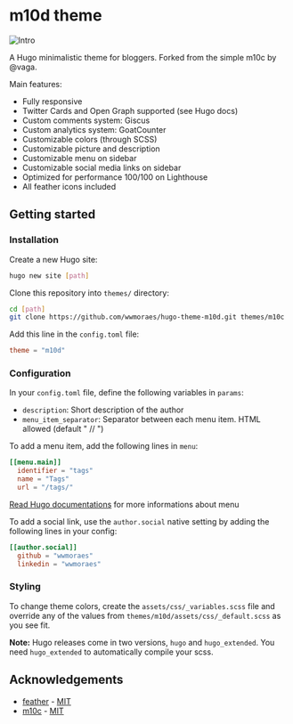 # m10d theme

![Intro](https://github.com/wwmoraes/hugo-theme-m10d/blob/master/images/cover.png)

A Hugo minimalistic theme for bloggers. Forked from the simple m10c by @vaga.

Main features:

- Fully responsive
- Twitter Cards and Open Graph supported (see Hugo docs)
- Custom comments system: Giscus
- Custom analytics system: GoatCounter
- Customizable colors (through SCSS)
- Customizable picture and description
- Customizable menu on sidebar
- Customizable social media links on sidebar
- Optimized for performance 100/100 on Lighthouse
- All feather icons included

## Getting started

### Installation

Create a new Hugo site:

```bash
hugo new site [path]
```

Clone this repository into `themes/` directory:

```bash
cd [path]
git clone https://github.com/wwmoraes/hugo-theme-m10d.git themes/m10c
```

Add this line in the `config.toml` file:

```toml
theme = "m10d"
```

### Configuration

In your `config.toml` file, define the following variables in `params`:

- `description`: Short description of the author
- `menu_item_separator`: Separator between each menu item. HTML allowed
(default " // ")

To add a menu item, add the following lines in `menu`:

```toml
[[menu.main]]
  identifier = "tags"
  name = "Tags"
  url = "/tags/"
```

[Read Hugo documentations](https://gohugo.io/content-management/menus/#readout)
for more informations about menu

To add a social link, use the `author.social` native setting by adding the
following lines in your config:

```toml
[[author.social]]
  github = "wwmoraes"
  linkedin = "wwmoraes"
```

### Styling

To change theme colors, create the `assets/css/_variables.scss` file and
override any of the values from `themes/m10d/assets/css/_default.scss` as you
see fit.

**Note:** Hugo releases come in two versions, `hugo` and `hugo_extended`. You
need `hugo_extended` to automatically compile your scss.

## Acknowledgements

- [feather](https://feathericons.com/) - [MIT](https://github.com/feathericons/feather/blob/master/LICENSE)
- [m10c](https://github.com/vaga/hugo-theme-m10c) - [MIT](https://github.com/vaga/hugo-theme-m10c/blob/master/LICENSE.md)
